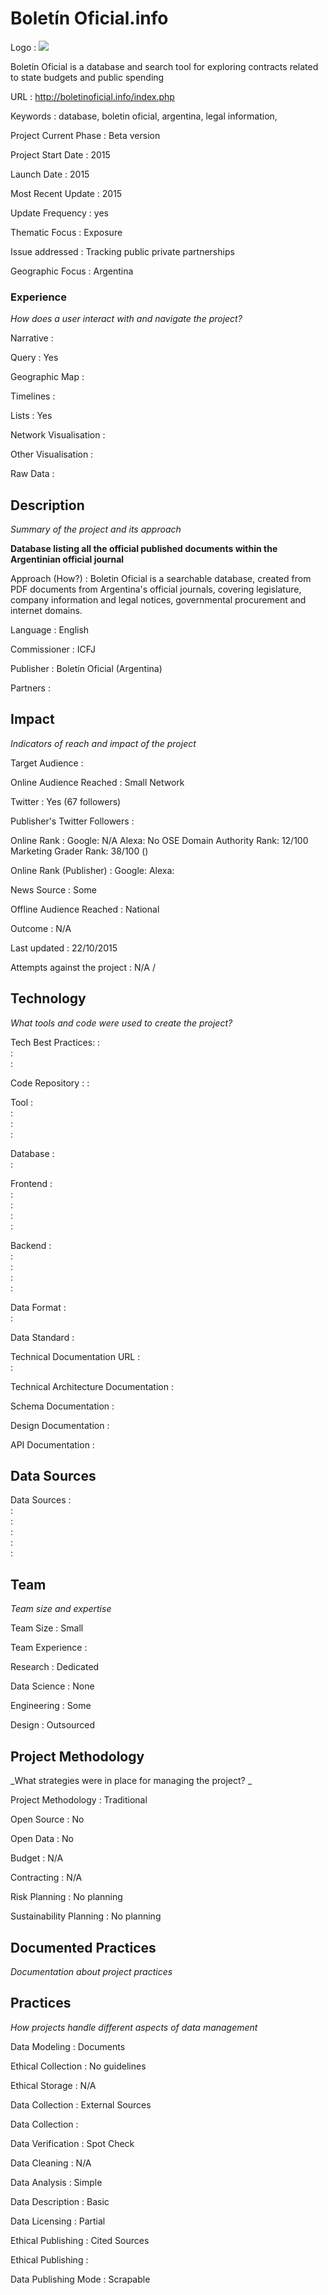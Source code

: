 # Boletín Oficial.info



Logo
:   ![](http://boletinoficial.info/img/logo.png)

Boletín Oficial is a database and search tool for exploring contracts related to state budgets and public spending  

URL
:   http://boletinoficial.info/index.php


Keywords
:   database, boletin oficial, argentina, legal information, 



Project Current Phase
:   Beta version

    

Project Start Date
:   2015



Launch Date
:   2015



Most Recent Update
:   2015



Update Frequency
:   yes



Thematic Focus
:   Exposure



Issue addressed
:   Tracking public private partnerships



Geographic Focus
:   Argentina



### Experience

_How does a user interact with and navigate the project?_

Narrative
:    

Query
:   Yes 

Geographic Map
:     

Timelines
:    

Lists
:   Yes 

Network Visualisation
:   

Other Visualisation
:   

Raw Data 
:   

## Description

_Summary of the project and its approach_

__Database listing all the official published documents within the Argentinian official journal__


Approach (How?)
:   Boletin Oficial is a searchable database, created from PDF documents from Argentina&#39;s official journals, covering legislature, company information and legal notices, governmental procurement and internet domains. 



Language
:   English



Commissioner
:   ICFJ



Publisher
:    Boletín Oficial (Argentina)



Partners
:   


## Impact

_Indicators of reach and impact of the project_


Target Audience
:   



Online Audience Reached
:   Small Network



Twitter
:   Yes (67 followers)



Publisher's Twitter Followers
:   



Online Rank
:    Google:   N/A   Alexa:   No  OSE Domain Authority Rank:   12/100 Marketing Grader Rank:   38/100 ()


Online Rank (Publisher)
:    Google:     Alexa:   



News Source
:   Some



Offline Audience Reached
:   National



Outcome
:   N/A



Last updated
:   22/10/2015


Attempts against the project
:   N/A  / 


## Technology

_What tools and code were used to create the project?_

Tech Best Practices:
:    
:     
:    

Code Repository
:   []()
:   []()

Tool
:   
:   
:   
:   

Database
:   
:   

Frontend
:   
:   
:   
:   
:   

Backend
:   
:   
:   
:   
:   

Data Format
:   
:   

Data Standard
:   

Technical Documentation URL
:   
:   

Technical Architecture Documentation
:   

Schema Documentation
:   

Design Documentation
:   

API Documentation
:   


## Data Sources

Data Sources
:   
:   
:   
:   
:   
:   

## Team

_Team size and expertise_

Team Size
:   Small



Team Experience
:    

Research
:   Dedicated 

Data Science
:   None 

Engineering
:    Some

Design
:   Outsourced


## Project Methodology

_What strategies were in place for managing the project? _

Project Methodology
:   Traditional



Open Source
:   No



Open Data
:   No



Budget
:   N/A


Contracting
:   N/A



Risk Planning
:   No planning



Sustainability Planning
:   No planning


## Documented Practices

_Documentation about project practices_

 
 

 


 



## Practices

_How projects handle different aspects of data management_


Data Modeling
:   Documents



Ethical Collection
:   No guidelines



Ethical Storage
:   N/A



Data Collection
:   External Sources



Data Collection
:   



Data Verification
:   Spot Check



Data Cleaning
:   N/A



Data Analysis
:   Simple



Data Description
:   Basic



Data Licensing
:   Partial



Ethical Publishing
:   Cited Sources



Ethical Publishing
:   



Data Publishing Mode
:   Scrapable
